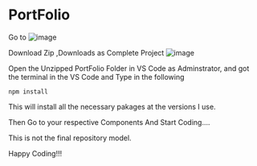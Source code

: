 # PortFolio

Go to ![image](https://github.com/Sai-Darshan-Official/PortFolio/assets/175231867/a202f88a-2963-4d57-b433-efb89c8803c4)

Download Zip ,Downloads as Complete Project ![image](https://github.com/Sai-Darshan-Official/PortFolio/assets/175231867/b4943e8b-d23d-4e4c-95ca-36200fac4ae6)

Open the Unzipped PortFolio Folder in VS Code as Adminstrator, and got the terminal in the VS Code and Type in the following

```
npm install
```

This will install all the necessary pakages at the versions I use.

Then Go to your respective Components And Start Coding....

This is not the final repository model.

Happy Coding!!!


